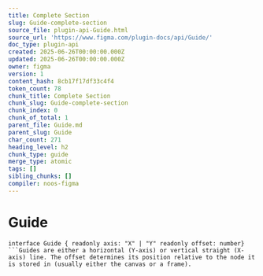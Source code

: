 ```yaml
---
title: Complete Section
slug: Guide-complete-section
source_file: plugin-api-Guide.html
source_url: 'https://www.figma.com/plugin-docs/api/Guide/'
doc_type: plugin-api
created: 2025-06-26T00:00:00.000Z
updated: 2025-06-26T00:00:00.000Z
owner: figma
version: 1
content_hash: 8cb17f17df33c4f4
token_count: 78
chunk_title: Complete Section
chunk_slug: Guide-complete-section
chunk_index: 0
chunk_of_total: 1
parent_file: Guide.md
parent_slug: Guide
char_count: 271
heading_level: h2
chunk_type: guide
merge_type: atomic
tags: []
sibling_chunks: []
compiler: noos-figma
---
```


# Guide

```
interface Guide { readonly axis: "X" | "Y" readonly offset: number}
```Guides are either a horizontal (Y-axis) or vertical straight (X-axis) line. The offset determines its position relative to the node it is stored in (usually either the canvas or a frame).
